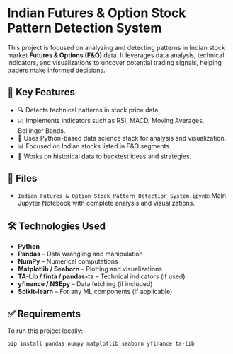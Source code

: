 # Indian Futures & Option Stock Pattern Detection System

This project is focused on analyzing and detecting patterns in Indian stock market **Futures & Options (F&O)** data. It leverages data analysis, technical indicators, and visualizations to uncover potential trading signals, helping traders make informed decisions.

## 📌 Key Features

- 🔍 Detects technical patterns in stock price data.
- 📈 Implements indicators such as RSI, MACD, Moving Averages, Bollinger Bands.
- 🧠 Uses Python-based data science stack for analysis and visualization.
- 📊 Focused on Indian stocks listed in F&O segments.
- 📅 Works on historical data to backtest ideas and strategies.

## 📂 Files

- `Indian_Futures_&_Option_Stock_Pattern_Detection_System.ipynb`: Main Jupyter Notebook with complete analysis and visualizations.

## 🛠️ Technologies Used

- **Python**
- **Pandas** – Data wrangling and manipulation
- **NumPy** – Numerical computations
- **Matplotlib / Seaborn** – Plotting and visualizations
- **TA-Lib / finta / pandas-ta** – Technical indicators (if used)
- **yfinance / NSEpy** – Data fetching (if included)
- **Scikit-learn** – For any ML components (if applicable)

## ✅ Requirements

To run this project locally:

```bash
pip install pandas numpy matplotlib seaborn yfinance ta-lib
